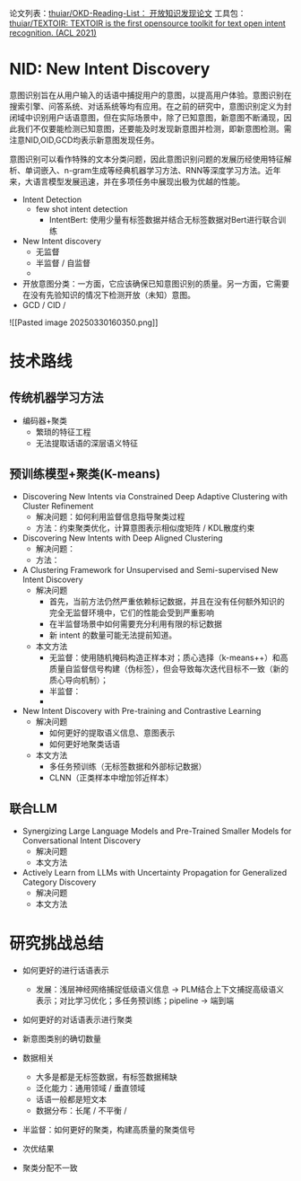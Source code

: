 论文列表：[thuiar/OKD-Reading-List： 开放知识发现论文](https://github.com/thuiar/OKD-Reading-List)
工具包：[thuiar/TEXTOIR: TEXTOIR is the first opensource toolkit for text open intent recognition. (ACL 2021)](https://github.com/thuiar/TEXTOIR?tab=readme-ov-file)
# NID: New Intent Discovery
意图识别旨在从用户输入的话语中捕捉用户的意图，以提高用户体验。意图识别在搜索引擎、问答系统、对话系统等均有应用。在之前的研究中，意图识别定义为封闭域中识别用户话语意图，但在实际场景中，除了已知意图，新意图不断涌现，因此我们不仅要能检测已知意图，还要能及时发现新意图并检测，即新意图检测。需注意NID,OID,GCD均表示新意图发现任务。

意图识别可以看作特殊的文本分类问题，因此意图识别问题的发展历经使用特征解析、单词嵌入、n-gram生成等经典机器学习方法、RNN等深度学习方法。近年来，大语言模型发展迅速，并在多项任务中展现出极为优越的性能。

- Intent Detection
	- few shot intent detection
		- IntentBert: 使用少量有标签数据并结合无标签数据对Bert进行联合训练
- New Intent discovery
	- 无监督
	- 半监督 / 自监督
	- 
- 开放意图分类：一方面，它应该确保已知意图识别的质量。另一方面，它需要在没有先验知识的情况下检测开放（未知）意图。
- GCD / CID / 


![[Pasted image 20250330160350.png]]

# 技术路线

## 传统机器学习方法
- 编码器+聚类
	- 繁琐的特征工程
	- 无法提取话语的深层语义特征
## 预训练模型+聚类(K-means)
- Discovering New Intents via Constrained Deep Adaptive Clustering with Cluster Refinement
	- 解决问题：如何利用监督信息指导聚类过程
	- 方法：约束聚类优化，计算意图表示相似度矩阵 / KDL散度约束
- Discovering New Intents with Deep Aligned Clustering
	- 解决问题：
	- 方法：
- A Clustering Framework for Unsupervised and Semi-supervised New Intent Discovery
	- 解决问题
		- 首先，当前方法仍然严重依赖标记数据，并且在没有任何额外知识的完全无监督环境中，它们的性能会受到严重影响
		 - 在半监督场景中如何需要充分利用有限的标记数据
		 - 新 intent 的数量可能无法提前知道。
	 - 本文方法
		 - 无监督：使用随机掩码构造正样本对；质心选择（k-means++）和高质量自监督信号构建（伪标签），但会导致每次迭代目标不一致（新的质心导向机制）；
		 - 半监督：
		 - 
- New Intent Discovery with Pre-training and Contrastive Learning
	- 解决问题
		- 如何更好的提取语义信息、意图表示
		- 如何更好地聚类话语
	- 本文方法
		- 多任务预训练（无标签数据和外部标记数据）
		- CLNN（正类样本中增加邻近样本）

## 联合LLM
- Synergizing Large Language Models and Pre-Trained Smaller Models for Conversational Intent Discovery
	- 解决问题
	- 本文方法
- Actively Learn from LLMs with Uncertainty Propagation for Generalized Category Discovery
	- 解决问题
	- 本文方法
# 研究挑战总结
- 如何更好的进行话语表示
	- 发展：浅层神经网络捕捉低级语义信息 -> PLM结合上下文捕捉高级语义表示；对比学习优化；多任务预训练；pipeline -> 端到端
- 如何更好的对话语表示进行聚类
- 新意图类别的确切数量

- 数据相关
	- 大多是都是无标签数据，有标签数据稀缺
	- 泛化能力：通用领域 / 垂直领域
	- 话语一般都是短文本
	- 数据分布：长尾 / 不平衡 / 

- 半监督：如何更好的聚类，构建高质量的聚类信号
- 次优结果
- 聚类分配不一致


